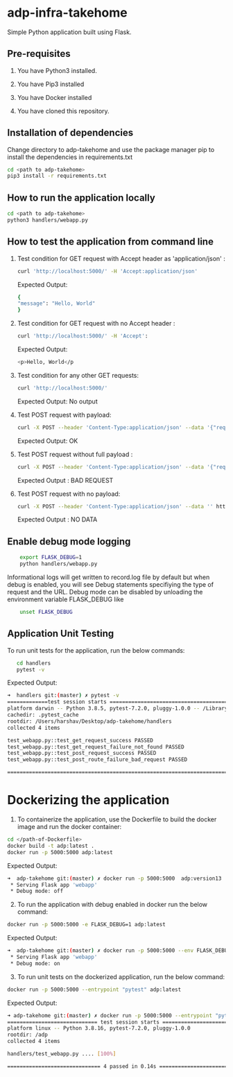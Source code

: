 # adp-infra-takehome

Simple Python application built using Flask.

## Pre-requisites

1. You have Python3 installed.

2. You have Pip3 installed

3. You have Docker installed

4. You have cloned this repository.

## Installation of dependencies

Change directory to adp-takehome and use the package manager pip to install the dependencies in requirements.txt

```bash
cd <path to adp-takehome>
pip3 install -r requirements.txt
```

## How to run the application locally

```bash
cd <path to adp-takehome>
python3 handlers/webapp.py
```

## How to test the application from command line

1. Test condition for GET request with Accept header as 'application/json' :

   ```bash
   curl 'http://localhost:5000/' -H 'Accept:application/json'
   ```

   Expected Output:

   ```bash
   {
   "message": "Hello, World"
   }
   ```

2. Test condition for GET request with no Accept header :

   ```bash
   curl 'http://localhost:5000/' -H 'Accept':
   ```

   Expected Output:

   ```bash
   <p>Hello, World</p
   ```

3. Test condition for any other GET requests:

   ```bash
   curl 'http://localhost:5000/'
   ```

   Expected Output: No output

4. Test POST request with payload:

   ```bash
   curl -X POST --header 'Content-Type:application/json' --data '{"request_id":"123","payload":{"this":"that"} http://localhost:5000/
   ```

   Expected Output: OK

5. Test POST request without full payload :

   ```bash
   curl -X POST --header 'Content-Type:application/json' --data '{"request_id":"123"}' http://localhost:5000/
   ```

   Expected Output : BAD REQUEST

6. Test POST request with no payload:

   ```bash
   curl -X POST --header 'Content-Type:application/json' --data '' http://localhost:5000/
   ```

   Expected Output : NO DATA

## Enable debug mode logging

```bash
    export FLASK_DEBUG=1
    python handlers/webapp.py
```

Informational logs will get written to record.log file by default but when debug is enabled, you will see Debug statements specifiying the type of request and the URL. Debug mode can be disabled by unloading the environment variable FLASK_DEBUG like

```bash
    unset FLASK_DEBUG
```

## Application Unit Testing

To run unit tests for the application, run the below commands:

```bash
   cd handlers
   pytest -v
```

Expected Output:

```bash
➜  handlers git:(master) ✗ pytest -v
=============test session starts =============================================================
platform darwin -- Python 3.8.5, pytest-7.2.0, pluggy-1.0.0 -- /Library/Frameworks/Python.framework/Versions/3.8/bin/python3.8
cachedir: .pytest_cache
rootdir: /Users/harshav/Desktop/adp-takehome/handlers
collected 4 items

test_webapp.py::test_get_request_success PASSED                                                                                                                                                      [ 25%]
test_webapp.py::test_get_request_failure_not_found PASSED                                                                                                                                            [ 50%]
test_webapp.py::test_post_request_success PASSED                                                                                                                                                     [ 75%]
test_webapp.py::test_post_route_failure_bad_request PASSED                                                                                                                                           [100%]

============================================================================================ 4 passed in 0.12s =============================================================================================

```

# Dockerizing the application

1. To containerize the application, use the Dockerfile to build the docker image and run the docker container:

```bash
cd </path-of-Dockerfile>
docker build -t adp:latest .
docker run -p 5000:5000 adp:latest
```

Expected Output:

```bash
➜  adp-takehome git:(master) ✗ docker run -p 5000:5000  adp:version13
 * Serving Flask app 'webapp'
 * Debug mode: off
```

2. To run the application with debug enabled in docker run the below command:

```bash
docker run -p 5000:5000 -e FLASK_DEBUG=1 adp:latest
```

Expected Output:

```bash
➜  adp-takehome git:(master) ✗ docker run -p 5000:5000 --env FLASK_DEBUG=1 adp:version13
 * Serving Flask app 'webapp'
 * Debug mode: on
```

3. To run unit tests on the dockerized application, run the below command:

```bash
docker run -p 5000:5000 --entrypoint "pytest" adp:latest
```

Expected Output:

```bash
➜ adp-takehome git:(master) ✗ docker run -p 5000:5000 --entrypoint "pytest" adp:version13
============================= test session starts ==============================
platform linux -- Python 3.8.16, pytest-7.2.0, pluggy-1.0.0
rootdir: /adp
collected 4 items

handlers/test_webapp.py .... [100%]

============================== 4 passed in 0.14s ===============================
```
